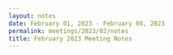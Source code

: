 ```yaml
---
layout: notes
date: February 01, 2023 - February 08, 2023
permalink: meetings/2023/02/notes
title: February 2023 Meeting Notes
---
```


